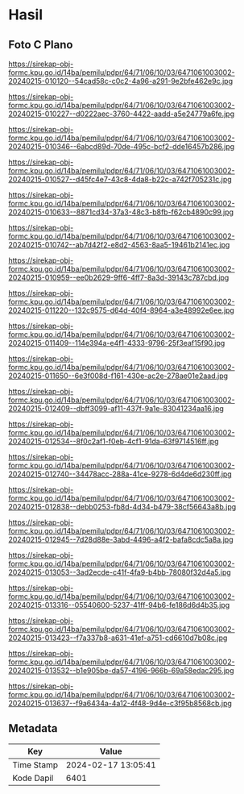 # Hasil

## Foto C Plano

https://sirekap-obj-formc.kpu.go.id/14ba/pemilu/pdpr/64/71/06/10/03/6471061003002-20240215-010120--54cad58c-c0c2-4a96-a291-9e2bfe462e9c.jpg

https://sirekap-obj-formc.kpu.go.id/14ba/pemilu/pdpr/64/71/06/10/03/6471061003002-20240215-010227--d0222aec-3760-4422-aadd-a5e24779a6fe.jpg

https://sirekap-obj-formc.kpu.go.id/14ba/pemilu/pdpr/64/71/06/10/03/6471061003002-20240215-010346--6abcd89d-70de-495c-bcf2-dde16457b286.jpg

https://sirekap-obj-formc.kpu.go.id/14ba/pemilu/pdpr/64/71/06/10/03/6471061003002-20240215-010527--d45fc4e7-43c8-4da8-b22c-a742f705231c.jpg

https://sirekap-obj-formc.kpu.go.id/14ba/pemilu/pdpr/64/71/06/10/03/6471061003002-20240215-010633--8871cd34-37a3-48c3-b8fb-f62cb4890c99.jpg

https://sirekap-obj-formc.kpu.go.id/14ba/pemilu/pdpr/64/71/06/10/03/6471061003002-20240215-010742--ab7d42f2-e8d2-4563-8aa5-19461b2141ec.jpg

https://sirekap-obj-formc.kpu.go.id/14ba/pemilu/pdpr/64/71/06/10/03/6471061003002-20240215-010959--ee0b2629-9ff6-4ff7-8a3d-39143c787cbd.jpg

https://sirekap-obj-formc.kpu.go.id/14ba/pemilu/pdpr/64/71/06/10/03/6471061003002-20240215-011220--132c9575-d64d-40f4-8964-a3e48992e6ee.jpg

https://sirekap-obj-formc.kpu.go.id/14ba/pemilu/pdpr/64/71/06/10/03/6471061003002-20240215-011409--114e394a-e4f1-4333-9796-25f3eaf15f90.jpg

https://sirekap-obj-formc.kpu.go.id/14ba/pemilu/pdpr/64/71/06/10/03/6471061003002-20240215-011650--6e3f008d-f161-430e-ac2e-278ae01e2aad.jpg

https://sirekap-obj-formc.kpu.go.id/14ba/pemilu/pdpr/64/71/06/10/03/6471061003002-20240215-012409--dbff3099-af11-437f-9a1e-83041234aa16.jpg

https://sirekap-obj-formc.kpu.go.id/14ba/pemilu/pdpr/64/71/06/10/03/6471061003002-20240215-012534--8f0c2af1-f0eb-4cf1-91da-63f9714516ff.jpg

https://sirekap-obj-formc.kpu.go.id/14ba/pemilu/pdpr/64/71/06/10/03/6471061003002-20240215-012740--34478acc-288a-41ce-9278-6d4de6d230ff.jpg

https://sirekap-obj-formc.kpu.go.id/14ba/pemilu/pdpr/64/71/06/10/03/6471061003002-20240215-012838--debb0253-fb8d-4d34-b479-38cf56643a8b.jpg

https://sirekap-obj-formc.kpu.go.id/14ba/pemilu/pdpr/64/71/06/10/03/6471061003002-20240215-012945--7d28d88e-3abd-4496-a4f2-bafa8cdc5a8a.jpg

https://sirekap-obj-formc.kpu.go.id/14ba/pemilu/pdpr/64/71/06/10/03/6471061003002-20240215-013053--3ad2ecde-c41f-4fa9-b4bb-78080f32d4a5.jpg

https://sirekap-obj-formc.kpu.go.id/14ba/pemilu/pdpr/64/71/06/10/03/6471061003002-20240215-013316--05540600-5237-41ff-94b6-fe186d6d4b35.jpg

https://sirekap-obj-formc.kpu.go.id/14ba/pemilu/pdpr/64/71/06/10/03/6471061003002-20240215-013423--f7a337b8-a631-41ef-a751-cd6610d7b08c.jpg

https://sirekap-obj-formc.kpu.go.id/14ba/pemilu/pdpr/64/71/06/10/03/6471061003002-20240215-013532--b1e905be-da57-4196-966b-69a58edac295.jpg

https://sirekap-obj-formc.kpu.go.id/14ba/pemilu/pdpr/64/71/06/10/03/6471061003002-20240215-013637--f9a6434a-4a12-4f48-9d4e-c3f95b8568cb.jpg


## Metadata

| Key        | Value               |
| ---------- | ------------------- |
| Time Stamp | 2024-02-17 13:05:41 |
| Kode Dapil | 6401                |



